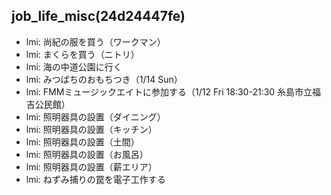 job_life_misc(24d24447fe)
---

- lmi: 尚紀の服を買う（ワークマン）
- lmi: まくらを買う（ニトリ）
- lmi: 海の中道公園に行く
- lmi: みつばちのおもちつき（1/14 Sun）
- lmi: FMMミュージックエイトに参加する（1/12 Fri 18:30-21:30 糸島市立福吉公民館）
- lmi: 照明器具の設置（ダイニング）
- lmi: 照明器具の設置（キッチン）
- lmi: 照明器具の設置（土間）
- lmi: 照明器具の設置（お風呂）
- lmi: 照明器具の設置（薪エリア）
- lmi: ねずみ捕りの罠を電子工作する